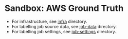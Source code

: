 
# Sandbox: AWS Ground Truth

* For infrastructure, see [infra](./infra) directory.
* For labelling job source data, see [job-data](./job-data) directory.
* For labelling job settings, see [job-settings](./job-settings) directory.

